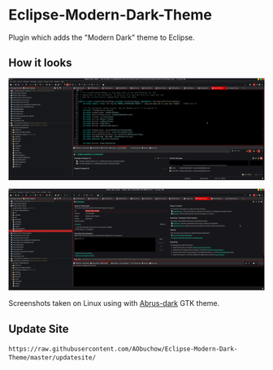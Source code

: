 # Eclipse-Modern-Dark-Theme

Plugin which adds the "Modern Dark" theme to Eclipse.

## How it looks

![image](how_it_looks.png?raw=true "Screenshot of the Modern Dark Theme")

![image](how_it_looks_form_editor.png?raw=true "Screenshot of the Modern Dark Theme with a form editor open")

Screenshots taken on Linux using with [Abrus-dark](https://github.com/vinceliuice/Abrus-gtk-theme) GTK theme.

## Update Site

`https://raw.githubusercontent.com/AObuchow/Eclipse-Modern-Dark-Theme/master/updatesite/`
